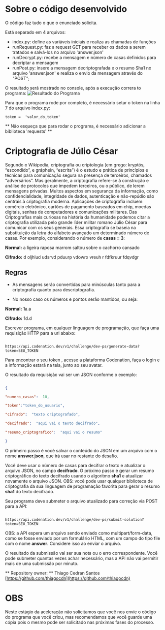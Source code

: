 # Sobre o código desenvolvido

O código faz tudo o que o enunciado solicita.

Está separado em 4 arquivos:
- index.py: define as variáveis iniciais e realiza as chamadas de funções
- runRequest.py: faz a request GET para receber os dados a serem tratados e salvá-los no arquivo 'answer.json'
- runDecrypt.py: recebe a mensagem e número de casas definidos para decriptar a mensagem
- runPost.py: insere a mensagem decriptografada e o resumo Sha1 no arquivo 'answer.json' e realiza o envio da mensagem através do "POST";

O resultado será mostrado no console, após a execução correra to programa:
![Resultado do Programa](resultado.jpg)

Para que o programa rode por completo, é necessário setar o token na linha 7 do arquivo index.py:

```
token =  'valor_do_token'
```

** Não esqueça que para rodar o programa, é necessário adicionar a biblioteca 'requests' **


# Criptografia de Júlio César

Segundo o Wikipedia, criptografia ou criptologia (em grego: kryptós, “escondido”, e gráphein, “escrita”) é o estudo e prática de princípios e técnicas para comunicação segura na presença de terceiros, chamados “adversários”. Mas geralmente, a criptografia refere-se à construção e análise de protocolos que impedem terceiros, ou o público, de lerem mensagens privadas. Muitos aspectos em segurança da informação, como confidencialidade, integridade de dados, autenticação e não-repúdio são centrais à criptografia moderna. Aplicações de criptografia incluem comércio eletrônico, cartões de pagamento baseados em chip, moedas digitais, senhas de computadores e comunicações militares. Das Criptografias mais curiosas na história da humanidade podemos citar a criptografia utilizada pelo grande líder militar romano Júlio César para comunicar com os seus generais. Essa criptografia se baseia na substituição da letra do alfabeto avançado um determinado número de casas. Por exemplo, considerando o número de **casas = 3**:

  

**Normal:** a ligeira raposa marrom saltou sobre o cachorro cansado

  

**Cifrado:** d oljhlud udsrvd pduurp vdowrx vreuh r fdfkruur fdqvdgr

  

## Regras

- As mensagens serão convertidas para minúsculas tanto para a criptografia quanto para descriptografia.

- No nosso caso os números e pontos serão mantidos, ou seja:

  

**Normal:** 1a.a

  

**Cifrado:** 1d.d

  

Escrever programa, em qualquer linguagem de programação, que faça uma requisição HTTP para a url abaixo:

  

```

https://api.codenation.dev/v1/challenge/dev-ps/generate-data?token=SEU_TOKEN

```

  

Para encontrar o seu token , acesse a plataforma Codenation, faça o login e a informação estará na tela, junto ao seu avatar.

  

O resultado da requisição vai ser um JSON conforme o exemplo:

  

```JSON

{

"numero_casas":  10,

"token":"token_do_usuario",

"cifrado":  "texto criptografado",

"decifrado":  "aqui vai o texto decifrado",

"resumo_criptografico":  "aqui vai o resumo"

}

```

  

O primeiro passo é você salvar o conteúdo do JSON em um arquivo com o nome **answer.json**, que irá usar no restante do desafio.

  

Você deve usar o número de casas para decifrar o texto e atualizar o arquivo JSON, no campo **decifrado**. O próximo passo é gerar um resumo criptográfico do texto decifrado usando o algoritmo **sha1** e atualizar novamente o arquivo JSON. OBS: você pode usar qualquer biblioteca de criptografia da sua linguagem de programação favorita para gerar o resumo **sha1** do texto decifrado.

  

Seu programa deve submeter o arquivo atualizado para correção via POST para a API:

  

```

https://api.codenation.dev/v1/challenge/dev-ps/submit-solution?token=SEU_TOKEN

```

  

OBS: a API espera um arquivo sendo enviado como multipart/form-data, como se fosse enviado por um formulário HTML, com um campo do tipo file com o nome **answer**. Considere isso ao enviar o arquivo.

  

O resultado da submissão vai ser sua nota ou o erro correspondente. Você pode submeter quantas vezes achar necessário, mas a API não vai permitir mais de uma submissão por minuto.

** Repository owner: **
Thiago Cedran Santos
[https://github.com/thiagocdn](https://github.com/thiagocdn)
  

# OBS

Neste estágio da aceleração não solicitamos que você nos envie o código do programa que você criou, mas recomendamos que você guarde uma cópia pois o mesmo pode ser solicitado nas próximas fases do processo.
